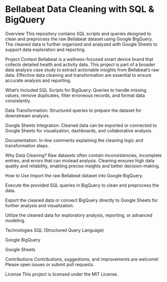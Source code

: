 # Bellabeat Data Cleaning with SQL & BigQuery
Overview
This repository contains SQL scripts and queries designed to clean and preprocess the raw Bellabeat dataset using Google BigQuery. The cleaned data is further organized and analyzed with Google Sheets to support data exploration and reporting.

Project Context
Bellabeat is a wellness-focused smart device brand that collects detailed health and activity data. This project is part of a broader data analysis case study to extract actionable insights from Bellabeat’s raw data. Effective data cleaning and transformation are essential to ensure accurate analysis and reporting.

What’s Included
SQL Scripts for BigQuery: Queries to handle missing values, remove duplicates, filter erroneous records, and format data consistently.

Data Transformation: Structured queries to prepare the dataset for downstream analysis.

Google Sheets Integration: Cleaned data can be exported or connected to Google Sheets for visualization, dashboards, and collaborative analysis.

Documentation: In-line comments explaining the cleaning logic and transformation steps.

Why Data Cleaning?
Raw datasets often contain inconsistencies, incomplete entries, and errors that can mislead analysis. Cleaning ensures high data quality and reliability, enabling precise insights and better decision-making.

How to Use
Import the raw Bellabeat dataset into Google BigQuery.

Execute the provided SQL queries in BigQuery to clean and preprocess the data.

Export the cleaned data or connect BigQuery directly to Google Sheets for further analysis and visualization.

Utilize the cleaned data for exploratory analysis, reporting, or advanced modeling.

Technologies
SQL (Structured Query Language)

Google BigQuery

Google Sheets

Contributions
Contributions, suggestions, and improvements are welcome! Please open issues or submit pull requests.

License
This project is licensed under the MIT License.
